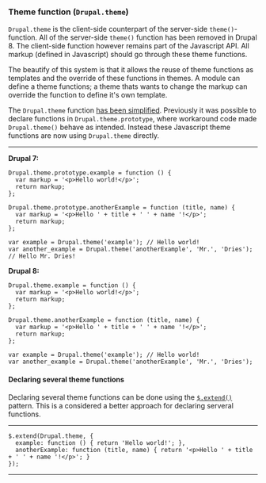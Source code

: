### Theme function (`Drupal.theme`)

`Drupal.theme` is the client-side counterpart of the server-side `theme()`-function. All of the server-side `theme()` function has been removed in Drupal 8. The client-side function however remains part of the Javascript API. All markup (defined in Javascript) should go through these theme functions.

The beautify of this system is that it allows the reuse of theme functions as templates and the override of these functions in themes. A module can define a theme functions; a theme thats wants to change the markup can override the function to define it's own template.

The `Drupal.theme` function [has been simplified](https://www.drupal.org/node/1816980).
Previously it was possible to declare functions in `Drupal.theme.prototype`,
where workaround code made `Drupal.theme()` behave as intended. Instead these
Javascript theme functions are now using `Drupal.theme` directly.

***

**Drupal 7:**

    Drupal.theme.prototype.example = function () {
      var markup = '<p>Hello world!</p>';
      return markup;
    };

    Drupal.theme.prototype.anotherExample = function (title, name) {
      var markup = '<p>Hello ' + title + ' ' + name '!</p>';
      return markup;
    };

    var example = Drupal.theme('example'); // Hello world!
    var another_example = Drupal.theme('anotherExample', 'Mr.', 'Dries'); // Hello Mr. Dries!

**Drupal 8:**

    Drupal.theme.example = function () {
      var markup = '<p>Hello world!</p>';
      return markup;
    };

    Drupal.theme.anotherExample = function (title, name) {
      var markup = '<p>Hello ' + title + ' ' + name '!</p>';
      return markup;
    };

    var example = Drupal.theme('example'); // Hello world!
    var another_example = Drupal.theme('anotherExample', 'Mr.', 'Dries');
    
#### Declaring several theme functions

Declaring several theme functions can be done using the
[`$.extend()`](http://api.jquery.com/jquery.extend/) pattern. This is a
considered a better approach for declaring serveral functions.

***

    $.extend(Drupal.theme, {
      example: function () { return 'Hello world!'; },
      anotherExample: function (title, name) { return '<p>Hello ' + title + ' ' + name '!</p>'; }
    });

***
